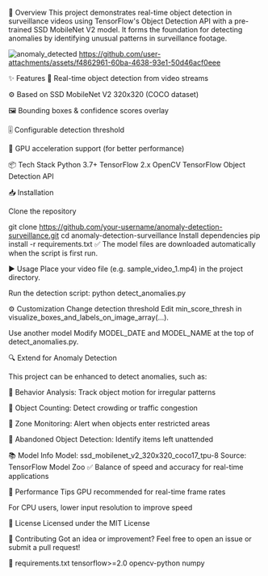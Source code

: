 🧠 Overview
This project demonstrates real-time object detection in surveillance videos using TensorFlow's Object Detection API with a pre-trained SSD MobileNet V2 model. It forms the foundation for detecting anomalies by identifying unusual patterns in surveillance footage.

![anomaly_detected](https://github.com/user-attachments/assets/8f299cba-7ed0-4001-a303-3f1104bdf791)
https://github.com/user-attachments/assets/f4862961-60ba-4638-93e1-50d46acf0eee

✨ Features
🎯 Real-time object detection from video streams

⚙️ Based on SSD MobileNet V2 320x320 (COCO dataset)

🖼️ Bounding boxes & confidence scores overlay

🎚️ Configurable detection threshold

🚀 GPU acceleration support (for better performance)

📦 Tech Stack
Python 3.7+
TensorFlow 2.x
OpenCV
TensorFlow Object Detection API

📥 Installation

Clone the repository

git clone https://github.com/your-username/anomaly-detection-surveillance.git
cd anomaly-detection-surveillance
Install dependencies
pip install -r requirements.txt
✅ The model files are downloaded automatically when the script is first run.

▶️ Usage
Place your video file (e.g. sample_video_1.mp4) in the project directory.

Run the detection script:
python detect_anomalies.py

⚙️ Customization
Change detection threshold
Edit min_score_thresh in visualize_boxes_and_labels_on_image_array(...).

Use another model
Modify MODEL_DATE and MODEL_NAME at the top of detect_anomalies.py.

🔍 Extend for Anomaly Detection

This project can be enhanced to detect anomalies, such as:

🧭 Behavior Analysis: Track object motion for irregular patterns

🔢 Object Counting: Detect crowding or traffic congestion

🚫 Zone Monitoring: Alert when objects enter restricted areas

🎒 Abandoned Object Detection: Identify items left unattended

📚 Model Info
Model: ssd_mobilenet_v2_320x320_coco17_tpu-8
Source: TensorFlow Model Zoo
✅ Balance of speed and accuracy for real-time applications

🚀 Performance Tips
GPU recommended for real-time frame rates

For CPU users, lower input resolution to improve speed

📄 License
Licensed under the MIT License

🤝 Contributing
Got an idea or improvement? Feel free to open an issue or submit a pull request!

📑 requirements.txt
tensorflow>=2.0
opencv-python
numpy

